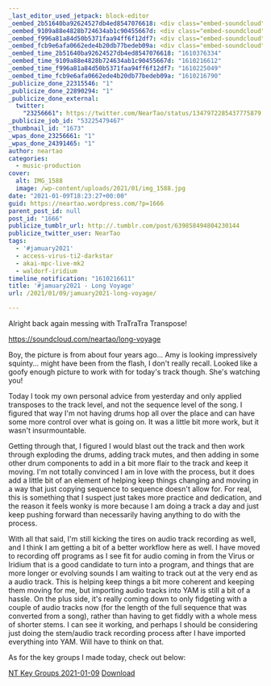 ```yaml
---
_last_editor_used_jetpack: block-editor
_oembed_2b51640ba92624527db4ed8547076618: <div class="embed-soundcloud"><iframe title="Old Haunts by NearTao" width="500" height="400" scrolling="no" frameborder="no" src="https://w.soundcloud.com/player/?visual=true&url=https%3A%2F%2Fapi.soundcloud.com%2Ftracks%2F963128320&show_artwork=true&maxwidth=500&maxheight=750&dnt=1"></iframe></div>
_oembed_9109a88e4828b724634ab1c90455667d: <div class="embed-soundcloud"><iframe title="Long Voyage by NearTao" width="584" height="400" scrolling="no" frameborder="no" src="https://w.soundcloud.com/player/?visual=true&url=https%3A%2F%2Fapi.soundcloud.com%2Ftracks%2F962528446&show_artwork=true&maxwidth=584&maxheight=876&dnt=1"></iframe></div>
_oembed_f996a81a84d50b5371faa94ff6f12df7: <div class="embed-soundcloud"><iframe title="Long Voyage by NearTao" width="500" height="400" scrolling="no" frameborder="no" src="https://w.soundcloud.com/player/?visual=true&url=https%3A%2F%2Fapi.soundcloud.com%2Ftracks%2F962528446&show_artwork=true&maxwidth=500&maxheight=750&dnt=1"></iframe></div>
_oembed_fcb9e6afa0662ede4b20db77bedeb09a: <div class="embed-soundcloud"><iframe title="Long Voyage by NearTao" width="750" height="400" scrolling="no" frameborder="no" src="https://w.soundcloud.com/player/?visual=true&url=https%3A%2F%2Fapi.soundcloud.com%2Ftracks%2F962528446&show_artwork=true&maxwidth=750&maxheight=1000&dnt=1"></iframe></div>
_oembed_time_2b51640ba92624527db4ed8547076618: "1610376334"
_oembed_time_9109a88e4828b724634ab1c90455667d: "1610216612"
_oembed_time_f996a81a84d50b5371faa94ff6f12df7: "1610225049"
_oembed_time_fcb9e6afa0662ede4b20db77bedeb09a: "1610216790"
_publicize_done_22315546: "1"
_publicize_done_22890294: "1"
_publicize_done_external:
  twitter:
    "23256661": https://twitter.com/NearTao/status/1347972285437775879
_publicize_job_id: "53225479467"
_thumbnail_id: "1673"
_wpas_done_23256661: "1"
_wpas_done_24391465: "1"
author: neartao
categories:
  - music-production
cover:
  alt: IMG_1588
  image: /wp-content/uploads/2021/01/img_1588.jpg
date: "2021-01-09T18:23:27+00:00"
guid: https://neartao.wordpress.com/?p=1666
parent_post_id: null
post_id: "1666"
publicize_tumblr_url: http://.tumblr.com/post/639858494804230144
publicize_twitter_user: NearTao
tags:
  - '#jamuary2021'
  - access-virus-ti2-darkstar
  - akai-mpc-live-mk2
  - waldorf-iridium
timeline_notification: "1610216611"
title: '#jamuary2021 - Long Voyage'
url: /2021/01/09/jamuary2021-long-voyage/

---
```

Alright back again messing with TraTraTra Transpose!

https://soundcloud.com/neartao/long-voyage

Boy, the picture is from about four years ago... Amy is looking impressively squinty... might have been from the flash, I don't really recall. Looked like a goofy enough picture to work with for today's track though. She's watching you!

Today I took my own personal advice from yesterday and only applied transposes to the track level, and not the sequence level of the song. I figured that way I'm not having drums hop all over the place and can have some more control over what is going on. It was a little bit more work, but it wasn't insurmountable.

Getting through that, I figured I would blast out the track and then work through exploding the drums, adding track mutes, and then adding in some other drum components to add in a bit more flair to the track and keep it moving. I'm not totally convinced I am in love with the process, but it does add a little bit of an element of helping keep things changing and moving in a way that just copying sequence to sequence doesn't allow for. For real, this is something that I suspect just takes more practice and dedication, and the reason it feels wonky is more because I am doing a track a day and just keep pushing forward than necessarily having anything to do with the process.

With all that said, I'm still kicking the tires on audio track recording as well, and I think I am getting a bit of a better workflow here as well. I have moved to recording off programs as I see fit for audio coming in from the Virus or Iridium that is a good candidate to turn into a program, and things that are more longer or evolving sounds I am waiting to track out at the very end as a audio track. This is helping keep things a bit more coherent and keeping them moving for me, but importing audio tracks into YAM is still a bit of a hassle. On the plus side, it's really coming down to only fidgeting with a couple of audio tracks now (for the length of the full sequence that was converted from a song), rather than having to get fiddly with a whole mess of shorter stems. I can see it working, and perhaps I should be considering just doing the stem/audio track recording process after I have imported everything into YAM. Will have to think on that.

As for the key groups I made today, check out below:

[NT Key Groups 2021-01-09](/wp-content/uploads/2021/01/nt-key-groups-2021-01-09.zip) [Download](/wp-content/uploads/2021/01/nt-key-groups-2021-01-09.zip)
